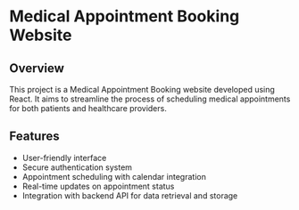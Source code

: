 # Medical Appointment Booking Website

## Overview
This project is a Medical Appointment Booking website developed using React. It aims to streamline the process of scheduling medical appointments for both patients and healthcare providers.

## Features
- User-friendly interface
- Secure authentication system
- Appointment scheduling with calendar integration
- Real-time updates on appointment status
- Integration with backend API for data retrieval and storage
